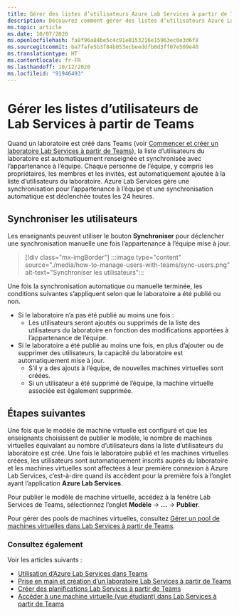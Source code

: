 ```yaml
---
title: Gérer des listes d’utilisateurs Azure Lab Services à partir de Teams
description: Découvrez comment gérer des listes d’utilisateurs Azure Lab Services à partir de Teams.
ms.topic: article
ms.date: 10/07/2020
ms.openlocfilehash: fa8f96a84be5c4c91e0153216e15963ec0e3d6f8
ms.sourcegitcommit: ba7fafe5b3f84b053ecbeeddfb0d3ff07e509e40
ms.translationtype: HT
ms.contentlocale: fr-FR
ms.lasthandoff: 10/12/2020
ms.locfileid: "91946493"
---
```

# <a name="manage-lab-services-user-lists-from-teams"></a>Gérer les listes d’utilisateurs de Lab Services à partir de Teams

Quand un laboratoire est créé dans Teams (voir [Commencer et créer un laboratoire Lab Services à partir de Teams](how-to-get-started-create-lab-within-teams.md)), la liste d’utilisateurs du laboratoire est automatiquement renseignée et synchronisée avec l’appartenance à l’équipe. Chaque personne de l’équipe, y compris les propriétaires, les membres et les invités, est automatiquement ajoutée à la liste d’utilisateurs du laboratoire. Azure Lab Services gère une synchronisation pour l’appartenance à l’équipe et une synchronisation automatique est déclenchée toutes les 24 heures. 

## <a name="sync-users"></a>Synchroniser les utilisateurs

Les enseignants peuvent utiliser le bouton **Synchroniser** pour déclencher une synchronisation manuelle une fois l’appartenance à l’équipe mise à jour. 

> [!div class="mx-imgBorder"]
> :::image type="content" source="./media/how-to-manage-users-with-teams/sync-users.png" alt-text="Synchroniser les utilisateurs":::

Une fois la synchronisation automatique ou manuelle terminée, les conditions suivantes s’appliquent selon que le laboratoire a été publié ou non.

* Si le laboratoire n’a pas été publié au moins une fois :
    * Les utilisateurs seront ajoutés ou supprimés de la liste des utilisateurs du laboratoire en fonction des modifications apportées à l’appartenance de l’équipe. 
* Si le laboratoire a été publié au moins une fois, en plus d’ajouter ou de supprimer des utilisateurs, la capacité du laboratoire est automatiquement mise à jour.
    * S’il y a des ajouts à l’équipe, de nouvelles machines virtuelles sont créées.
    * Si un utilisateur a été supprimé de l’équipe, la machine virtuelle associée est également supprimée.

## <a name="next-steps"></a>Étapes suivantes

Une fois que le modèle de machine virtuelle est configuré et que les enseignants choisissent de publier le modèle, le nombre de machines virtuelles équivalant au nombre d’utilisateurs dans la liste d’utilisateurs du laboratoire est créé. Une fois le laboratoire publié et les machines virtuelles créées, les utilisateurs sont automatiquement inscrits auprès du laboratoire et les machines virtuelles sont affectées à leur première connexion à Azure Lab Services, c’est-à-dire quand ils accèdent pour la première fois à l’onglet ayant l’application **Azure Lab Services**. 

Pour publier le modèle de machine virtuelle, accédez à la fenêtre Lab Services de Teams, sélectionnez l’onglet **Modèle** -> **...**  -> **Publier**.

Pour gérer des pools de machines virtuelles, consultez [Gérer un pool de machines virtuelles dans Lab Services à partir de Teams](how-to-manage-vm-pool-within-teams.md).

### <a name="also-review"></a>Consultez également

Voir les articles suivants :

- [Utilisation d’Azure Lab Services dans Teams](lab-services-within-teams-overview.md)
- [Prise en main et création d’un laboratoire Lab Services à partir de Teams](how-to-get-started-create-lab-within-teams.md)
- [Créer des planifications Lab Services à partir de Teams](how-to-create-schedules-within-teams.md)
- [Accéder à une machine virtuelle (vue étudiant) dans Lab Services à partir de Teams](how-to-access-vm-for-students-within-teams.md)

